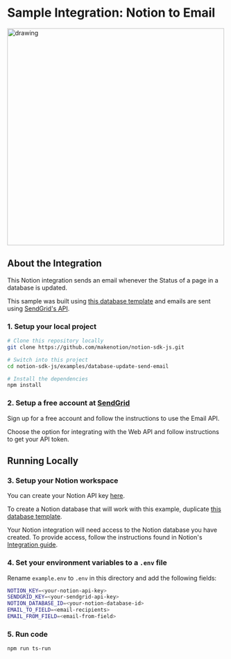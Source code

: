 # Sample Integration: Notion to Email

<img src="https://dev.notion.so/front-static/external/readme/images/notion-email-example@2x.png" alt="drawing" width="500"/>

## About the Integration

This Notion integration sends an email whenever the Status of a page in a database is updated.

This sample was built using [this database template](https://public-api-examples.notion.site/0def5dfb6d9b4cdaa907a0466834b9f4?v=aea75fc133e54b3382d12292291d9248) and emails are sent using [SendGrid's API](https://sendgrid.com).

### 1. Setup your local project

```zsh
# Clone this repository locally
git clone https://github.com/makenotion/notion-sdk-js.git

# Switch into this project
cd notion-sdk-js/examples/database-update-send-email

# Install the dependencies
npm install
```

### 2. Setup a free account at [SendGrid](https://sendgrid.com)

Sign up for a free account and follow the instructions to use the Email API.

Choose the option for integrating with the Web API and follow instructions to
get your API token.

## Running Locally

### 3. Setup your Notion workspace

You can create your Notion API key [here](https://www.notion.com/my-integrations).

To create a Notion database that will work with this example, duplicate [this database template](https://public-api-examples.notion.site/0def5dfb6d9b4cdaa907a0466834b9f4?v=aea75fc133e54b3382d12292291d9248).

Your Notion integration will need access to the Notion database you have created. To provide access, follow the instructions found in Notion's [Integration guide](https://developers.notion.com/docs/create-a-notion-integration#step-2-share-a-database-with-your-integration).

### 4. Set your environment variables to a `.env` file

Rename `example.env` to `.env` in this directory and add the following fields:

```zsh
NOTION_KEY=<your-notion-api-key>
SENDGRID_KEY=<your-sendgrid-api-key>
NOTION_DATABASE_ID=<your-notion-database-id>
EMAIL_TO_FIELD=<email-recipients>
EMAIL_FROM_FIELD=<email-from-field>
```

### 5. Run code

```zsh
npm run ts-run
```
